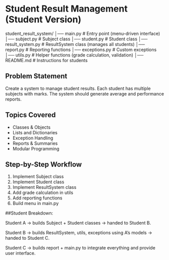 # Student Result Management (Student Version)

student\_result\_system/
│── main.py          # Entry point (menu-driven interface)
│── subject.py       # Subject class
│── student.py       # Student class
│── result\_system.py # ResultSystem class (manages all students)
│── report.py        # Reporting functions
│── exceptions.py    # Custom exceptions
│── utils.py         # Helper functions (grade calculation, validation)
│── README.md        # Instructions for students



## Problem Statement

Create a system to manage student results. Each student has multiple subjects with marks. The system should generate average and performance reports.

## Topics Covered

* Classes \& Objects
* Lists and Dictionaries
* Exception Handling
* Reports \& Summaries
* Modular Programming

## Step-by-Step Workflow

1. Implement Subject class
2. Implement Student class
3. Implement ResultSystem class
4. Add grade calculation in utils
5. Add reporting functions
6. Build menu in main.py



\##Student Breakdown:

Student A → builds Subject + Student classes → handed to Student B.

Student B → builds ResultSystem, utils, exceptions using A’s models → handed to Student C.

Student C → builds report + main.py to integrate everything and provide user interface.
